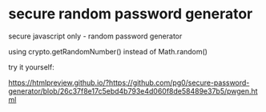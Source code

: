 # secure random password generator

secure javascript only - random password generator

using crypto.getRandomNumber() instead of Math.random()


try it yourself: 

https://htmlpreview.github.io/?https://github.com/pg0/secure-password-generator/blob/26c37f8e17c5ebd4b793e4d060f8de58489e37b5/pwgen.html
